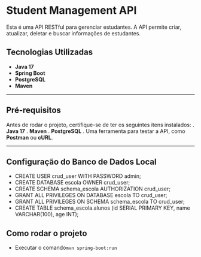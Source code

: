 # **Student Management API**

Esta é uma API RESTful para gerenciar estudantes. A API permite criar, atualizar, deletar e buscar informações de estudantes.

## **Tecnologias Utilizadas**
- **Java 17**
- **Spring Boot**
- **PostgreSQL**
- **Maven**


---

## **Pré-requisitos**
Antes de rodar o projeto, certifique-se de ter os seguintes itens instalados:
. **Java 17**
. **Maven**
. **PostgreSQL**
. Uma ferramenta para testar a API, como **Postman** ou **cURL**.

---

## **Configuração do Banco de Dados Local**
- CREATE USER crud_user WITH PASSWORD admin;
- CREATE DATABASE escola OWNER crud_user;
- CREATE SCHEMA schema_escola AUTHORIZATION crud_user;
- GRANT ALL PRIVILEGES ON DATABASE escola TO crud_user;
- GRANT ALL PRIVILEGES ON SCHEMA schema_escola TO crud_user;
- CREATE TABLE schema_escola.alunos (id SERIAL PRIMARY KEY, name VARCHAR(100), age INT);
 
## **Como rodar o projeto**
- Executar o comando```mvn spring-boot:run```
